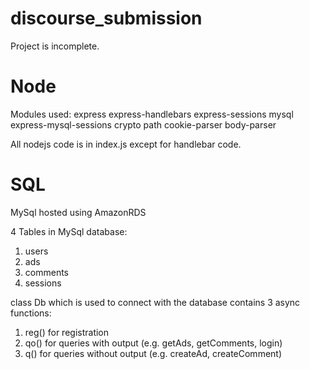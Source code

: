 # discourse_submission

Project is incomplete.

# Node

Modules used:
express
express-handlebars
express-sessions
mysql
express-mysql-sessions
crypto
path
cookie-parser
body-parser

All nodejs code is in index.js except for handlebar code.

# SQL

MySql hosted using AmazonRDS

4 Tables in MySql database:

1. users
2. ads
3. comments
4. sessions

class Db which is used to connect with the database contains 3 async functions:

1. reg() for registration
2. qo() for queries with output (e.g. getAds, getComments, login)
3. q() for queries without output (e.g. createAd, createComment)
